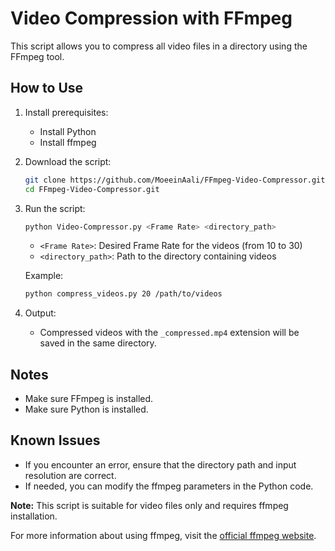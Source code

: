 # Video Compression with FFmpeg

This script allows you to compress all video files in a directory using the FFmpeg tool.

## How to Use

1. Install prerequisites:
    - Install Python
    - Install ffmpeg

2. Download the script:
    ```bash
    git clone https://github.com/MoeeinAali/FFmpeg-Video-Compressor.git
    cd FFmpeg-Video-Compressor.git
    ```

3. Run the script:
    ```bash
    python Video-Compressor.py <Frame Rate> <directory_path>
    ```

    - `<Frame Rate>`: Desired Frame Rate for the videos (from 10 to 30)
    - `<directory_path>`: Path to the directory containing videos

    Example:
    ```bash
    python compress_videos.py 20 /path/to/videos
    ```

4. Output:
    - Compressed videos with the `_compressed.mp4` extension will be saved in the same directory.

## Notes
- Make sure FFmpeg is installed.
- Make sure Python is installed.

## Known Issues
- If you encounter an error, ensure that the directory path and input resolution are correct.
- If needed, you can modify the ffmpeg parameters in the Python code.

**Note:** This script is suitable for video files only and requires ffmpeg installation.

For more information about using ffmpeg, visit the [official ffmpeg website](https://ffmpeg.org/).
